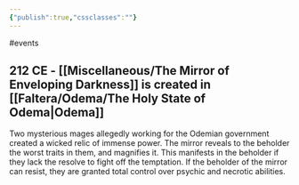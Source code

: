 ```yaml
---
{"publish":true,"cssclasses":""}
---
```



#events

## 212 CE - [[Miscellaneous/The Mirror of Enveloping Darkness]] is created in [[Faltera/Odema/The Holy State of Odema\|Odema]]

Two mysterious mages allegedly working for the Odemian government created a wicked relic of immense power. The mirror reveals to the beholder the worst traits in them, and magnifies it. This manifests in the beholder if they lack the resolve to fight off the temptation. If the beholder of the mirror can resist, they are granted total control over psychic and necrotic abilities.
